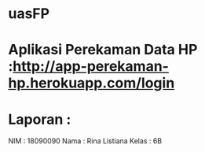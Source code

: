 # uasFP

# Aplikasi Perekaman Data HP :http://app-perekaman-hp.herokuapp.com/login
# Laporan :

NIM : 18090090
Nama : Rina Listiana
Kelas : 6B
